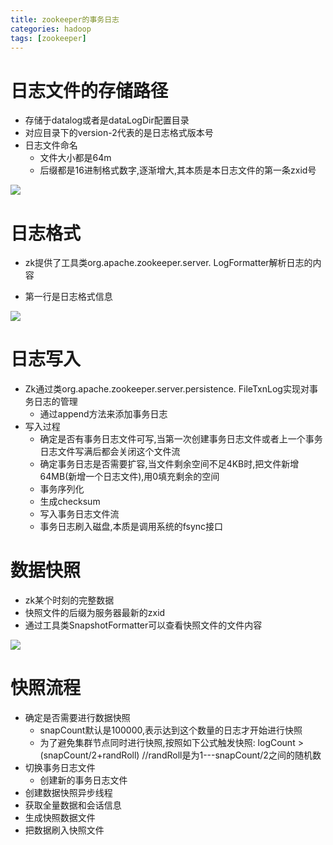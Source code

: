 ```yaml
---
title: zookeeper的事务日志
categories: hadoop   
tags: [zookeeper]
---
```





# 日志文件的存储路径

* 存储于datalog或者是dataLogDir配置目录
* 对应目录下的version-2代表的是日志格式版本号
* 日志文件命名
	* 文件大小都是64m
	* 后缀都是16进制格式数字,逐渐增大,其本质是本日志文件的第一条zxid号


![](http://ols7leonh.bkt.clouddn.com//assert/img/bigdata/zookeeper/log/1.png)



# 日志格式
* zk提供了工具类org.apache.zookeeper.server. LogFormatter解析日志的内容

* 第一行是日志格式信息

![](http://ols7leonh.bkt.clouddn.com//assert/img/bigdata/zookeeper/log/2.png)




# 日志写入
* Zk通过类org.apache.zookeeper.server.persistence. FileTxnLog实现对事务日志的管理
	* 通过append方法来添加事务日志
* 写入过程
	* 确定是否有事务日志文件可写,当第一次创建事务日志文件或者上一个事务日志文件写满后都会关闭这个文件流
	* 确定事务日志是否需要扩容,当文件剩余空间不足4KB时,把文件新增64MB(新增一个日志文件),用0填充剩余的空间
	* 事务序列化
	* 生成checksum
	* 写入事务日志文件流
	* 事务日志刷入磁盘,本质是调用系统的fsync接口


# 数据快照
* zk某个时刻的完整数据
* 快照文件的后缀为服务器最新的zxid
* 通过工具类SnapshotFormatter可以查看快照文件的文件内容

![](http://ols7leonh.bkt.clouddn.com//assert/img/bigdata/zookeeper/log/3.png)


# 快照流程
* 确定是否需要进行数据快照
	* snapCount默认是100000,表示达到这个数量的日志才开始进行快照
	* 为了避免集群节点同时进行快照,按照如下公式触发快照:
	logCount >(snapCount/2+randRoll) //randRoll是为1---snapCount/2之间的随机数
* 切换事务日志文件
	* 创建新的事务日志文件
* 创建数据快照异步线程
* 获取全量数据和会话信息
* 生成快照数据文件
* 把数据刷入快照文件


















